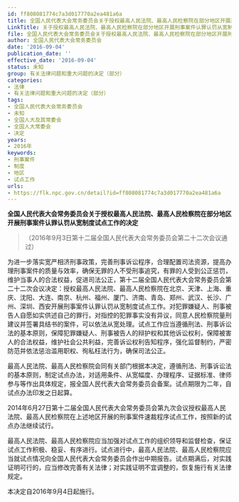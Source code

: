 ```yaml
---
id: ff808081774c7a3d017770a2ea481a6a
title: 全国人民代表大会常务委员会关于授权最高人民法院、最高人民检察院在部分地区开展刑事案件认罪认罚从宽制度试点工作的决定
LinkTitle: 关于授权最高人民法院、最高人民检察院在部分地区开展刑事案件认罪认罚从宽制度试点工作的决定（2016）
file: 全国人民代表大会常务委员会关于授权最高人民法院、最高人民检察院在部分地区开展刑事案件认罪认罚从宽制度试点工作的决定_ff808081774c7a3d017770a2ea481a6a.docx
author: 全国人民代表大会常务委员会
date: '2016-09-04'
publication_date: ''
effective_date: '2016-09-04'
status: 未知
group: 有关法律问题和重大问题的决定（部分）
categories:
- 法律
- 有关法律问题和重大问题的决定（部分）
tags:
- 全国人民代表大会常务委员会
- 未知
- 全国人大及其常委会
- 全国人大常委会
- 决定
years:
- 2016年
keywords:
- 刑事案件
- 制度
- 地区
- 试点工作
urls:
- https://flk.npc.gov.cn/detail?id=ff808081774c7a3d017770a2ea481a6a
---
```


**全国人民代表大会常务委员会关于授权最高人民法院、最高人民检察院在部分地区开展刑事案件认罪认罚从宽制度试点工作的决定**

> （2016年9月3日第十二届全国人民代表大会常务委员会第二十二次会议通过）

为进一步落实宽严相济刑事政策，完善刑事诉讼程序，合理配置司法资源，提高办理刑事案件的质量与效率，确保无罪的人不受刑事追究，有罪的人受到公正惩罚，维护当事人的合法权益，促进司法公正，第十二届全国人民代表大会常务委员会第二十二次会议决定：授权最高人民法院、最高人民检察院在北京、天津、上海、重庆、沈阳、大连、南京、杭州、福州、厦门、济南、青岛、郑州、武汉、长沙、广州、深圳、西安开展刑事案件认罪认罚从宽制度试点工作。对犯罪嫌疑人、刑事被告人自愿如实供述自己的罪行，对指控的犯罪事实没有异议，同意人民检察院量刑建议并签署具结书的案件，可以依法从宽处理。试点工作应当遵循刑法、刑事诉讼法的基本原则，保障犯罪嫌疑人、刑事被告人的辩护权和其他诉讼权利，保障被害人的合法权益，维护社会公共利益，完善诉讼权利告知程序，强化监督制约，严密防范并依法惩治滥用职权、徇私枉法行为，确保司法公正。

最高人民法院、最高人民检察院会同有关部门根据本决定，遵循刑法、刑事诉讼法的基本原则，制定试点办法，对适用条件、从宽幅度、办理程序、证据标准、律师参与等作出具体规定，报全国人民代表大会常务委员会备案。试点期限为二年，自试点办法印发之日起算。

2014年6月27日第十二届全国人民代表大会常务委员会第九次会议授权最高人民法院、最高人民检察院在上述地区开展的刑事案件速裁程序试点工作，按照新的试点办法继续试行。

最高人民法院、最高人民检察院应当加强对试点工作的组织领导和监督检查，保证试点工作积极、稳妥、有序进行。试点进行中，最高人民法院、最高人民检察院应当就试点情况向全国人民代表大会常务委员会作出中期报告。试点期满后，对实践证明可行的，应当修改完善有关法律；对实践证明不宜调整的，恢复施行有关法律规定。

本决定自2016年9月4日起施行。
